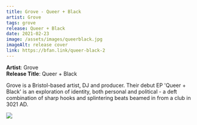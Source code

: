 ```yaml
---
title: Grove - Queer + Black
artist: Grove
tags: grove
release: Queer + Black
date: 2021-02-23
image: /assets/images/queerblack.jpg
imageAlt: release cover
link: https://bfan.link/queer-black-2
---
```

**Artist**: Grove\
**Release Title**: Queer + Black

Grove is a Bristol-based artist, DJ and producer. Their debut EP 'Queer + Black' is an exploration of identity, both personal and political - a deft combination of sharp hooks and splintering beats beamed in from a club in 3021 AD.


![](/assets/images/grovepress.jpg)
